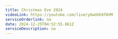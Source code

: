 ```yaml
---
title: Christmas Eve 2024
videoLink: https://youtube.com/live/ybwUXk8fHVM
serviceOrderlink: na
date: 2024-12-25T04:52:55.861Z
serviceDescription: n﻿a
---
```

